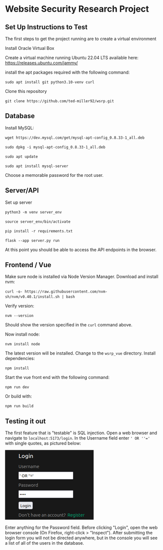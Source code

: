 # Website Security Research Project

## Set Up Instructions to Test 

The first steps to get the project running are to create a virtual environment

Install Oracle Virtual Box

Create a virtual machine running Ubuntu 22.04 LTS available here:
https://releases.ubuntu.com/jammy/

install the apt packages required with the following command:

`sudo apt install git python3.10-venv curl`

Clone this repository

`git clone https://github.com/ted-miller92/wsrp.git`

## Database 

Install MySQL:

`wget https://dev.mysql.com/get/mysql-apt-config_0.8.33-1_all.deb`

`sudo dpkg -i mysql-apt-config_0.8.33-1_all.deb`

`sudo apt update`

`sudo apt install mysql-server`

Choose a memorable password for the root user.

## Server/API

Set up server

`python3 -m venv server_env`

`source server_env/bin/activate`

`pip install -r requirements.txt`

`flask --app server.py run`

At this point you should be able to access the API endpoints in the browser. 

## Frontend / Vue

Make sure node is installed via Node Version Manager. Download and install nvm:

`curl -o- https://raw.githubusercontent.com/nvm-sh/nvm/v0.40.1/install.sh | bash`

Verify version:

`nvm --version`

Should show the version specified in the `curl` command above.

Now install node:

`nvm install node`

The latest version will be installed. Change to the `wsrp_vue` directory. Install dependencies:

`npm install`

Start the vue front end with the following command:

`npm run dev`

Or build with:

`npm run build`


## Testing it out

The first feature that is "testable" is SQL injection. Open a web browser and navigate to `localhost:5173/login`. In the Username field enter `' OR ''='` with single quotes, as pictured below:

![sql injection](public/sql_injection_1.png)

Enter anything for the Password field. Before clicking "Login", open the web browser console (On Firefox, right-click > "Inspect"). After submitting the login form you will not be directed anywhere, but in the console you will see a list of all of the users in the database.
